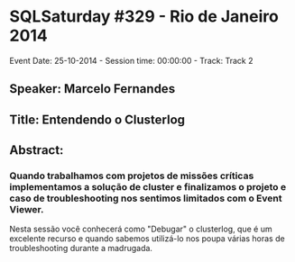 # SQLSaturday #329 - Rio de Janeiro 2014
Event Date: 25-10-2014 - Session time: 00:00:00 - Track: Track 2
## Speaker: Marcelo Fernandes
## Title: Entendendo o Clusterlog
## Abstract:
### Quando trabalhamos com projetos de missões críticas implementamos a solução de cluster e finalizamos o projeto e caso de troubleshooting nos sentimos limitados com o Event Viewer.
Nesta  sessão você conhecerá como "Debugar" o clusterlog, que é um excelente recurso e quando sabemos utilizá-lo nos poupa várias horas de troubleshooting durante a madrugada.

